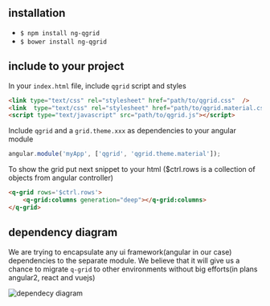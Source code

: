 ## installation
* `$ npm install ng-qgrid`
* `$ bower install ng-qgrid`

## include to your project
In your `index.html` file, include `qgrid` script and styles
```html
<link type="text/css" rel="stylesheet" href="path/to/qgrid.css"  />
<link  type="text/css" rel="stylesheet" href="path/to/qgrid.material.css"/>
<script type="text/javascript" src="path/to/qgrid.js"></script>
```
Include `qgrid` and a `grid.theme.xxx` as dependencies to your angular module
```javascript
angular.module('myApp', ['qgrid', 'qgrid.theme.material']);
```
To show the grid put next snippet to your html ($ctrl.rows is a collection of objects from angular controller)
```html
<q-grid rows='$ctrl.rows'>
	<q-grid:columns generation="deep"></q-grid:columns>
</q-grid>
```
## dependency diagram
We are trying to encapsulate any ui framework(angular in our case) dependencies to the separate module. We believe that it will give us a chance to migrate
`q-grid` to other environments without big efforts(in plans angular2, react and vuejs)

![dependecy diagram](https://github.com/qgrid/ng/blob/master/docs/dependency.png?raw=true)
